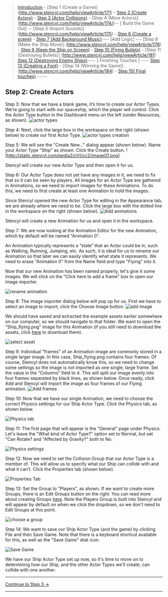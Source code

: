 > [Introduction](http://www.stencyl.com/help/viewArticle/170) - [Step 1 (Create a Game)]
(http://www.stencyl.com/help/viewArticle/171) - [Step 2  (Create Actors)](http://www.stencyl.com/help/viewArticle/172) - [Step 3
(Actor Collisions)](http://www.stencyl.com/help/viewArticle/173/) - [Step 4 (More Actors)]
(http://www.stencyl.com/help/viewArticle/174/)-- [ Build the Game Out] -- [Step 5 (Import Sounds)]
(http://www.stencyl.com/help/viewArticle/175) - [Step 6 (Create a scene)](http://www.stencyl.com/help/viewArticle/176) - [Step 7
(Add Background Music)](http://www.stencyl.com/help/viewArticle/177) --- [Add Logic] --- [Step 8 (Make the Ship Move)]
(http://www.stencyl.com/help/viewArticle/178) - [ Step 9 (Keep the Ship on Screen)](http://www.stencyl.com/help/viewArticle/179) -
[ Step 10 (Firing Bullets)](http://www.stencyl.com/help/viewArticle/180) - [Step 11 (Destroying Bullets)]
(http://www.stencyl.com/help/viewArticle/181) [Step 12 (Destroying Enemy Ships)](http://www.stencyl.com/help/viewArticle/182)---- [
Finishing Touches ] ---- [ Step 13 (Creating a Font)](http://www.stencyl.com/help/viewArticle/183) - [Step 14 (Winning the Game)]
(http://www.stencyl.com/help/viewArticle/184) - [Step 15( Final touches)](http://www.stencyl.com/help/viewArticle/185) -----

## Step 2: Create Actors
Step 3: Now that we have a blank game, it’s time to create our Actor Types. We’re going to start with our spaceship, which the player will control. Click the Actor Type button in the Dashboard menu on the left (under Resources, as shown).
![actor types](http://static.stencyl.com/pedia2/ch1/cc2/image80.png)

Step 4: Next, click the large box in the workspace on the right (shown below) to create our first Actor Type.
![actor types creation](http://static.stencyl.com/pedia2/ch1/cc2/image108.png)

Step 5: We will see the "Create New..." dialog appear (shown below). Name your Actor Type "Ship" as shown. Click the Create button.
![http://static.stencyl.com/pedia2/ch1/cc2/image07.png]

Stencyl will create our new Actor Type and then open it for us.

Step 6: Our Actor Type does not yet have any images in it, we need to fix that so it can be seen by players. All images for an Actor Type are gathered in Animations, so we need to import images for these Animations. To do this, we need to first create at least one Animation to hold the images.

Since Stencyl opened the new Actor Type for editing in the Appearance tab, we are already where we need to be. Click the large box with the dotted line in the workspace on the right (shown below).
![Add animations](http://static.stencyl.com/pedia2/ch1/cc2/image110.png)

Stencyl will create a new Animation for us and open it in the workspace.

Step 7: We are now looking at the Animation Editor for the new Animation, which by default will be named "Animation 0".

An Animation typically represents a “state” that an Actor could be in, such as Walking, Running, Jumping, etc. As such, it is ideal for us to rename our Animation so that later we can easily identify what state it represents. We need to erase "Animation 0" from the Name field and type "Flying" into it.

Now that our new Animation has been named properly, let's give it some images. We will click on the "Click here to add a frame" box to open our image importer.

![rename animation](http://static.stencyl.com/help/images/CC2_image56.png)

Step 8: The image importer dialog below will pop up for us. First we have to select an image to import; click the Choose Image button.
![add image](http://static.stencyl.com/help/images/CC2_image19.png)

We should have saved and extracted the example assets earlier somewhere on our computer, so we should navigate to that folder. We want to open the "Ship_flying.png" image for this Animation (if you still need to download the assets, click [here](http://static.stencyl.com/pedia2/ch1/cc2/assets.zip) to download them).

![select asset](http://static.stencyl.com/help/images/ship_flying_selected.png)

Step 9: Individual "frames" of an Animation image are commonly stored in a single larger image. In this case, Ship_flying.png contains four frames. Of course, Stencyl does not automatically know this, so we need to change some settings so the image is not imported as one single, large frame. Set the value in the “Columns” field to 4. This will split our image evenly into four frames separated by black lines, as shown below. Once ready, click Add and Stencyl will import the image as four frames of our Flying animation.
![Add frames](http://static.stencyl.com/help/images/CC2_image40.png)

Step 10: Now that we have our single Animation, we need to choose the correct Physics settings for our Ship Actor Type. Click the Physics tab, as shown below.

![Physics tab](http://static.stencyl.com/pedia2/ch1/cc2/image14.png)

Step 11: The first page that will appear is the “General” page under Physics. Let's leave the "What kind of Actor Type?" option set to Normal, but set "Can Rotate? and "Affected by Gravity?" both to No.

![ Physics settings](http://static.stencyl.com/pedia2/ch1/cc2/image82.png)

Step 12: Now we need to set the Collision Group that our Actor Type is a member of. This will allow us to specify what our Ship can collide with and what it can’t. Click the Properties tab (shown below).

![Properties Tab](http://static.stencyl.com/pedia2/ch1/cc2/image94.png)

Step 13: Set the Group to "Players", as shown. If we want to create more Groups, there is an Edit Groups button on the right. You can read more about creating Groups [here](http://www.stencyl.com/help/view/collisions-and-groups/). Note the Players Group is built into Stencyl and will appear by default on when we click the dropdown, so we don't need to Edit Groups at this point.

![choose a group](http://static.stencyl.com/pedia2/ch1/cc2/image13.png)

Step 14: We want to save our Ship Actor Type (and the game) by clicking File and then Save Game. Note that there is a keyboard shortcut available for this, as well as the "Save Game" disk icon.

![Save Game](https://www.dropbox.com/s/41lgiq6jieot12p/Save%20Game.png?raw=1)

We have our Ship Actor Type set up now, so it's time to move on to determining how our Ship, and the other Actor Types we'll create, can collide with one another.

***

<a role="button" class="btn btn-primary btn-lg action-button2" href="http://www.stencyl.com/help/viewArticle/172/">Continue to Step 3 &rarr;</a>

*** 

